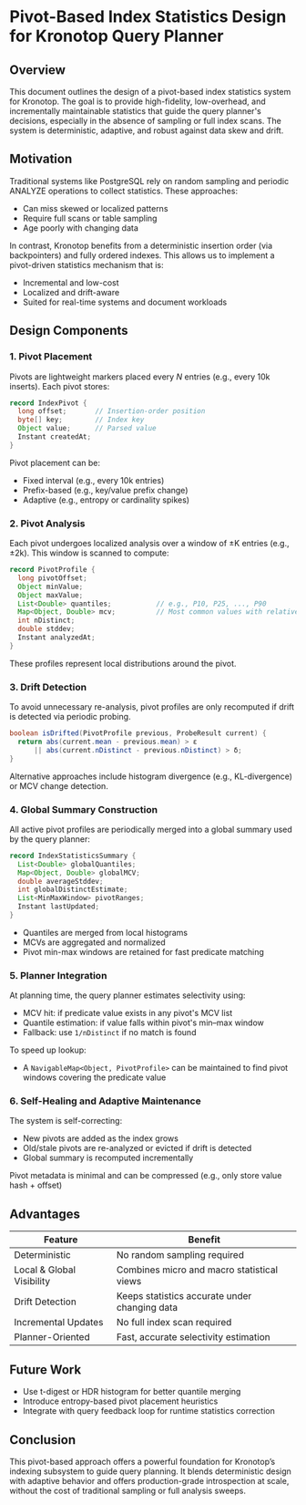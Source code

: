 # Pivot-Based Index Statistics Design for Kronotop Query Planner

## Overview

This document outlines the design of a pivot-based index statistics system for Kronotop. The goal is to provide high-fidelity, low-overhead, and incrementally maintainable statistics that guide the query planner's decisions, especially in the absence of sampling or full index scans. The system is deterministic, adaptive, and robust against data skew and drift.

## Motivation

Traditional systems like PostgreSQL rely on random sampling and periodic ANALYZE operations to collect statistics. These approaches:

* Can miss skewed or localized patterns
* Require full scans or table sampling
* Age poorly with changing data

In contrast, Kronotop benefits from a deterministic insertion order (via backpointers) and fully ordered indexes. This allows us to implement a pivot-driven statistics mechanism that is:

* Incremental and low-cost
* Localized and drift-aware
* Suited for real-time systems and document workloads

## Design Components

### 1. Pivot Placement

Pivots are lightweight markers placed every *N* entries (e.g., every 10k inserts). Each pivot stores:

```java
record IndexPivot {
  long offset;       // Insertion-order position
  byte[] key;        // Index key
  Object value;      // Parsed value
  Instant createdAt;
}
```

Pivot placement can be:

* Fixed interval (e.g., every 10k entries)
* Prefix-based (e.g., key/value prefix change)
* Adaptive (e.g., entropy or cardinality spikes)

### 2. Pivot Analysis

Each pivot undergoes localized analysis over a window of ±K entries (e.g., ±2k). This window is scanned to compute:

```java
record PivotProfile {
  long pivotOffset;
  Object minValue;
  Object maxValue;
  List<Double> quantiles;           // e.g., P10, P25, ..., P90
  Map<Object, Double> mcv;          // Most common values with relative frequencies
  int nDistinct;
  double stddev;
  Instant analyzedAt;
}
```

These profiles represent local distributions around the pivot.

### 3. Drift Detection

To avoid unnecessary re-analysis, pivot profiles are only recomputed if drift is detected via periodic probing.

```java
boolean isDrifted(PivotProfile previous, ProbeResult current) {
  return abs(current.mean - previous.mean) > ε
      || abs(current.nDistinct - previous.nDistinct) > δ;
}
```

Alternative approaches include histogram divergence (e.g., KL-divergence) or MCV change detection.

### 4. Global Summary Construction

All active pivot profiles are periodically merged into a global summary used by the query planner:

```java
record IndexStatisticsSummary {
  List<Double> globalQuantiles;
  Map<Object, Double> globalMCV;
  double averageStddev;
  int globalDistinctEstimate;
  List<MinMaxWindow> pivotRanges;
  Instant lastUpdated;
}
```

* Quantiles are merged from local histograms
* MCVs are aggregated and normalized
* Pivot min-max windows are retained for fast predicate matching

### 5. Planner Integration

At planning time, the query planner estimates selectivity using:

* MCV hit: if predicate value exists in any pivot's MCV list
* Quantile estimation: if value falls within pivot's min–max window
* Fallback: use `1/nDistinct` if no match is found

To speed up lookup:

* A `NavigableMap<Object, PivotProfile>` can be maintained to find pivot windows covering the predicate value

### 6. Self-Healing and Adaptive Maintenance

The system is self-correcting:

* New pivots are added as the index grows
* Old/stale pivots are re-analyzed or evicted if drift is detected
* Global summary is recomputed incrementally

Pivot metadata is minimal and can be compressed (e.g., only store value hash + offset)

## Advantages

| Feature                   | Benefit                                       |
| ------------------------- | --------------------------------------------- |
| Deterministic             | No random sampling required                   |
| Local & Global Visibility | Combines micro and macro statistical views    |
| Drift Detection           | Keeps statistics accurate under changing data |
| Incremental Updates       | No full index scan required                   |
| Planner-Oriented          | Fast, accurate selectivity estimation         |

## Future Work

* Use t-digest or HDR histogram for better quantile merging
* Introduce entropy-based pivot placement heuristics
* Integrate with query feedback loop for runtime statistics correction

## Conclusion

This pivot-based approach offers a powerful foundation for Kronotop’s indexing subsystem to guide query planning. It blends deterministic design with adaptive behavior and offers production-grade introspection at scale, without the cost of traditional sampling or full analysis sweeps.
